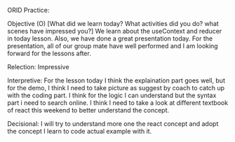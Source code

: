 ORID Practice:

Objective (O) [What did we learn today? What activities did you do? what scenes have impressed you?]
We learn about the useContext and reducer in today lesson. Also, we have done a great presentation today.
For the presentation, all of our group mate have well performed and I am looking forward for the lessons after.

Relection: Impressive

Interpretive:
For the lesson today I think the explaination part goes well, but for the demo, I think I need to take picture as
suggest by coach to catch up with the coding part. I think for the logic I can understand but the syntax part 
i need to search online. I think I need to take a look at different textbook of react this weekend to better understand
the concept.

Decisional: 
I will try to understand more one the react concept and adopt the concept I learn to code actual example with it.
